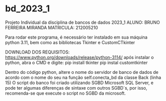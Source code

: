 # bd_2023_1
Projeto Individual da disciplina de bancos de dados 2023_1
ALUNO: BRUNO FERREIRA MIRANDA
MATRICULA: 212005210

Para rodar este programa, é necessário ter instalado em sua máquina python 3.11, bem como as bibliotecas Tkinter e CustomCTkinter

DOWNLOAD DOS REQUISITOS:
https://www.python.org/downloads/release/python-3114/
após instalar o python, abra o CMD e digite:
pip install tkinter
pip instal customtkinter

Dentro do código python, altere o nome do servidor de banco de dados de acordo com o nome do seu na função self.conecta_bd da classe Back (linha 15)
O script do banco foi criado utilizando SGBD Microsoft SQL Server, e pode ter algumas diferenças de sintaxe com outros SGBD`s, por isso, recomenda-se
que execute o script no SGBD da microsoft.
